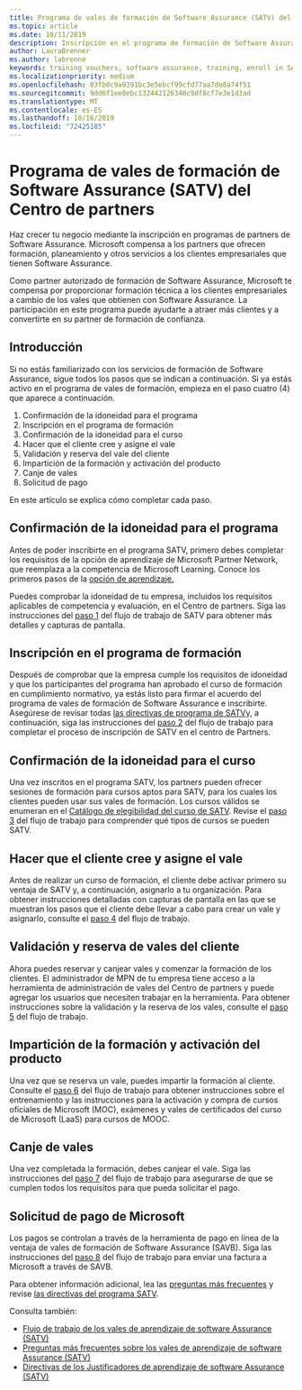 ```yaml
---
title: Programa de vales de formación de Software Assurance (SATV) del Centro de partners | Centro de partners
ms.topic: article
ms.date: 10/11/2019
description: Inscripción en el programa de formación de Software Assurance
author: LauraBrenner
ms.author: labrenne
keywords: training vouchers, software assurance, training, enroll in SATV, SATV
ms.localizationpriority: medium
ms.openlocfilehash: 03fb0c9a9391bc3e5ebcf99cfd77aa7de8a74f51
ms.sourcegitcommit: 9dd6f1ee0ebc132442126340c9df8cf7e3e1d3ad
ms.translationtype: MT
ms.contentlocale: es-ES
ms.lasthandoff: 10/16/2019
ms.locfileid: "72425185"
---
```

# <a name="software-assurance-training-voucher-satv-program-in-partner-center"></a>Programa de vales de formación de Software Assurance (SATV) del Centro de partners

Haz crecer tu negocio mediante la inscripción en programas de partners de Software Assurance. Microsoft compensa a los partners que ofrecen formación, planeamiento y otros servicios a los clientes empresariales que tienen Software Assurance. 

Como partner autorizado de formación de Software Assurance, Microsoft te compensa por proporcionar formación técnica a los clientes empresariales a cambio de los vales que obtienen con Software Assurance. La participación en este programa puede ayudarte a atraer más clientes y a convertirte en su partner de formación de confianza.

## <a name="get-started"></a>Introducción

Si no estás familiarizado con los servicios de formación de Software Assurance, sigue todos los pasos que se indican a continuación. Si ya estás activo en el programa de vales de formación, empieza en el paso cuatro (4) que aparece a continuación. 

1. Confirmación de la idoneidad para el programa
2. Inscripción en el programa de formación
3. Confirmación de la idoneidad para el curso
4. Hacer que el cliente cree y asigne el vale
5. Validación y reserva del vale del cliente
6. Impartición de la formación y activación del producto
7. Canje de vales
8. Solicitud de pago

En este artículo se explica cómo completar cada paso.

## <a name="confirm-program-eligibility"></a>Confirmación de la idoneidad para el programa

Antes de poder inscribirte en el programa SATV, primero debes completar los requisitos de la opción de aprendizaje de Microsoft Partner Network, que reemplaza a la competencia de Microsoft Learning. Conoce los primeros pasos de la [opción de aprendizaje.](https://partner.microsoft.com/en-us/membership/learning-partners)

Puedes comprobar la idoneidad de tu empresa, incluidos los requisitos aplicables de competencia y evaluación, en el Centro de partners. Siga las instrucciones del [paso 1](https://query.prod.cms.rt.microsoft.com/cms/api/am/binary/RE3krfK) del flujo de trabajo de SATV para obtener más detalles y capturas de pantalla.

## <a name="enroll-in-the-training-program"></a>Inscripción en el programa de formación

Después de comprobar que la empresa cumple los requisitos de idoneidad y que los participantes del programa han aprobado el curso de formación en cumplimiento normativo, ya estás listo para firmar el acuerdo del programa de vales de formación de Software Assurance e inscribirte. Asegúrese de revisar todas [las directivas de programa de SATV](https://query.prod.cms.rt.microsoft.com/cms/api/am/binary/RE3koEP)y, a continuación, siga las instrucciones del [paso 2](https://query.prod.cms.rt.microsoft.com/cms/api/am/binary/RE3krfK) del flujo de trabajo para completar el proceso de inscripción de SATV en el centro de Partners.   


## <a name="confirm-course-eligibility"></a>Confirmación de la idoneidad para el curso
Una vez inscritos en el programa SATV, los partners pueden ofrecer sesiones de formación para cursos aptos para SATV, para los cuales los clientes pueden usar sus vales de formación. Los cursos válidos se enumeran en el [Catálogo de elegibilidad del curso de SATV](http://savl-catalog.microsoft.com/). Revise el [paso 3](https://query.prod.cms.rt.microsoft.com/cms/api/am/binary/RE3krfK) del flujo de trabajo para comprender qué tipos de cursos se pueden SATV.

## <a name="have-customer-create-and-assign-voucher"></a>Hacer que el cliente cree y asigne el vale

Antes de realizar un curso de formación, el cliente debe activar primero su ventaja de SATV y, a continuación, asignarlo a tu organización. Para obtener instrucciones detalladas con capturas de pantalla en las que se muestran los pasos que el cliente debe llevar a cabo para crear un vale y asignarlo, consulte el [paso 4](https://query.prod.cms.rt.microsoft.com/cms/api/am/binary/RE3krfK) del flujo de trabajo.

## <a name="validate-and-reserve-customer-vouchers"></a>Validación y reserva de vales del cliente

Ahora puedes reservar y canjear vales y comenzar la formación de los clientes. El administrador de MPN de tu empresa tiene acceso a la herramienta de administración de vales del Centro de partners y puede agregar los usuarios que necesiten trabajar en la herramienta. Para obtener instrucciones sobre la validación y la reserva de los vales, consulte el [paso 5](https://query.prod.cms.rt.microsoft.com/cms/api/am/binary/RE3krfK) del flujo de trabajo.

## <a name="deliver-training-and-activate-product"></a>Impartición de la formación y activación del producto

Una vez que se reserva un vale, puedes impartir la formación al cliente. Consulte el [paso 6](https://query.prod.cms.rt.microsoft.com/cms/api/am/binary/RE3krfK) del flujo de trabajo para obtener instrucciones sobre el entrenamiento y las instrucciones para la activación y compra de cursos oficiales de Microsoft (MOC), exámenes y vales de certificados del curso de Microsoft (LaaS) para cursos de MOOC.

## <a name="redeem-voucher"></a>Canje de vales

Una vez completada la formación, debes canjear el vale. Siga las instrucciones del [paso 7](https://query.prod.cms.rt.microsoft.com/cms/api/am/binary/RE3krfK) del flujo de trabajo para asegurarse de que se cumplen todos los requisitos para que pueda solicitar el pago. 


## <a name="request-payment-from-microsoft"></a>Solicitud de pago de Microsoft

Los pagos se controlan a través de la herramienta de pago en línea de la ventaja de vales de formación de Software Assurance (SAVB). Siga las instrucciones del [paso 8](https://query.prod.cms.rt.microsoft.com/cms/api/am/binary/RE3krfK) del flujo de trabajo para enviar una factura a Microsoft a través de SAVB. 

Para obtener información adicional, lea las [preguntas más frecuentes](https://query.prod.cms.rt.microsoft.com/cms/api/am/binary/RE3kz5o) y revise [las directivas del programa SATV](https://query.prod.cms.rt.microsoft.com/cms/api/am/binary/RE3koEP).

Consulta también:

- [Flujo de trabajo de los vales de aprendizaje de software Assurance (SATV)](https://query.prod.cms.rt.microsoft.com/cms/api/am/binary/RE3krfK)
- [Preguntas más frecuentes sobre los vales de aprendizaje de software Assurance (SATV)](https://query.prod.cms.rt.microsoft.com/cms/api/am/binary/RE3kz5o)
- [Directivas de los Justificadores de aprendizaje de software Assurance (SATV)](https://query.prod.cms.rt.microsoft.com/cms/api/am/binary/RE3koEP)